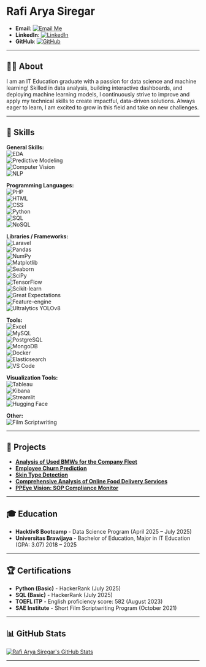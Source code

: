 # Rafi Arya Siregar

- **Email**: [![Email Me](https://img.shields.io/badge/Email%20Me-%23E74C3C.svg?style=for-the-badge&logo=Gmail&logoColor=white)](mailto:rafaryasiregar@gmail.com)  
- **LinkedIn**: [![LinkedIn](https://img.shields.io/badge/LinkedIn-%230077B5.svg?style=for-the-badge&logo=linkedin&logoColor=white)](https://www.linkedin.com/in/rafi-siregar-6b6935171/)  
- **GitHub**: [![GitHub](https://img.shields.io/badge/Github-%23121011.svg?style=for-the-badge&logo=github&logoColor=white)](https://github.com/rafisiregar1444)

---

## 👨‍💻 About  
I am an IT Education graduate with a passion for data science and machine learning! Skilled in data analysis, building interactive dashboards, and deploying machine learning models, I continuously strive to improve and apply my technical skills to create impactful, data-driven solutions. Always eager to learn, I am excited to grow in this field and take on new challenges.

---

## 🔧 Skills  

**General Skills:**  
![EDA](https://img.shields.io/badge/Exploratory%20Data%20Analysis-%2334A8E4.svg?style=for-the-badge)  
![Predictive Modeling](https://img.shields.io/badge/Predictive%20Modeling-%230F8F3A.svg?style=for-the-badge)  
![Computer Vision](https://img.shields.io/badge/Computer%20Vision-%234285E4.svg?style=for-the-badge)  
![NLP](https://img.shields.io/badge/NLP-%23202E56.svg?style=for-the-badge&logo=python&logoColor=white)

**Programming Languages:**  
![PHP](https://img.shields.io/badge/PHP-%23777BB4.svg?style=for-the-badge&logo=php&logoColor=white)  
![HTML](https://img.shields.io/badge/HTML-%23E34F26.svg?style=for-the-badge&logo=html5&logoColor=white)  
![CSS](https://img.shields.io/badge/CSS-%231572B6.svg?style=for-the-badge&logo=css3&logoColor=white)  
![Python](https://img.shields.io/badge/Python-%233B4B59.svg?style=for-the-badge&logo=python&logoColor=white)  
![SQL](https://img.shields.io/badge/SQL-%23007498.svg?style=for-the-badge&logo=mysql&logoColor=white)  
![NoSQL](https://img.shields.io/badge/NoSQL-%234E9FD9.svg?style=for-the-badge&logo=mongodb&logoColor=white)

**Libraries / Frameworks:**  
![Laravel](https://img.shields.io/badge/Laravel-%23FF2D20.svg?style=for-the-badge&logo=laravel&logoColor=white)  
![Pandas](https://img.shields.io/badge/Pandas-%23150458.svg?style=for-the-badge&logo=pandas&logoColor=white)  
![NumPy](https://img.shields.io/badge/NumPy-%23013243.svg?style=for-the-badge&logo=numpy&logoColor=white)  
![Matplotlib](https://img.shields.io/badge/Matplotlib-%230A4B5F.svg?style=for-the-badge&logo=python&logoColor=white)  
![Seaborn](https://img.shields.io/badge/Seaborn-%23135D8C.svg?style=for-the-badge&logo=python&logoColor=white)  
![SciPy](https://img.shields.io/badge/SciPy-%23138C8C.svg?style=for-the-badge&logo=python&logoColor=white)  
![TensorFlow](https://img.shields.io/badge/TensorFlow-%23FF6F00.svg?style=for-the-badge&logo=tensorflow&logoColor=white)  
![Scikit-learn](https://img.shields.io/badge/Scikit--learn-%23F7931E.svg?style=for-the-badge&logo=scikit-learn&logoColor=white)  
![Great Expectations](https://img.shields.io/badge/Great%20Expectations-%230A3D91.svg?style=for-the-badge&logo=python&logoColor=white)  
![Feature-engine](https://img.shields.io/badge/Feature--engine-%23F8B913.svg?style=for-the-badge)  
![Ultralytics YOLOv8](https://img.shields.io/badge/Ultralytics%20YOLOv8-%2342A6E1.svg?style=for-the-badge)

**Tools:**  
![Excel](https://img.shields.io/badge/Microsoft%20Excel-%23267600.svg?style=for-the-badge&logo=microsoft-office&logoColor=white)  
![MySQL](https://img.shields.io/badge/MySQL-%234479A1.svg?style=for-the-badge&logo=mysql&logoColor=white)  
![PostgreSQL](https://img.shields.io/badge/PostgreSQL-%23316192.svg?style=for-the-badge&logo=postgresql&logoColor=white)  
![MongoDB](https://img.shields.io/badge/MongoDB-%2347A248.svg?style=for-the-badge&logo=mongodb&logoColor=white)  
![Docker](https://img.shields.io/badge/Docker-%232496ED.svg?style=for-the-badge&logo=docker&logoColor=white)  
![Elasticsearch](https://img.shields.io/badge/Elasticsearch-%2300B5B5.svg?style=for-the-badge&logo=elasticsearch&logoColor=white)  
![VS Code](https://img.shields.io/badge/Visual%20Studio%20Code-%23007ACC.svg?style=for-the-badge&logo=visualstudiocode&logoColor=white)

**Visualization Tools:**  
![Tableau](https://img.shields.io/badge/Tableau-%2334A8E4.svg?style=for-the-badge&logo=tableau&logoColor=white)  
![Kibana](https://img.shields.io/badge/Kibana-%23F2A900.svg?style=for-the-badge&logo=kibana&logoColor=white)  
![Streamlit](https://img.shields.io/badge/Streamlit-%2332A852.svg?style=for-the-badge&logo=streamlit&logoColor=white)  
![Hugging Face](https://img.shields.io/badge/Hugging%20Face-%233D3D3D.svg?style=for-the-badge&logo=huggingface&logoColor=white)

**Other:**  
![Film Scriptwriting](https://img.shields.io/badge/Film%20Scriptwriting-%23000000.svg?style=for-the-badge&logo=write-your-own-logo&logoColor=white)

---

## 🚀 Projects  
- **[Analysis of Used BMWs for the Company Fleet](link)**  
- **[Employee Churn Prediction](link)**  
- **[Skin Type Detection](link)**  
- **[Comprehensive Analysis of Online Food Delivery Services](link)**  
- **[PPEye Vision: SOP Compliance Monitor](link)**  

---

## 🎓 Education  
- **Hacktiv8 Bootcamp** - Data Science Program (April 2025 – July 2025)  
- **Universitas Brawijaya** - Bachelor of Education, Major in IT Education (GPA: 3.07) 2018 – 2025  

---

## 🏆 Certifications  
- **Python (Basic)** - HackerRank (July 2025)  
- **SQL (Basic)** - HackerRank (July 2025)  
- **TOEFL ITP** - English proficiency score: 582 (August 2023)  
- **SAE Institute** - Short Film Scriptwriting Program (October 2021)  

---

## 📊 GitHub Stats

[![Rafi Arya Siregar's GitHub Stats](https://github-readme-stats.vercel.app/api?username=rafisiregar&show_icons=true&count_private=true&theme=radical&hide_title=true)](https://github.com/rafisiregar)

---
